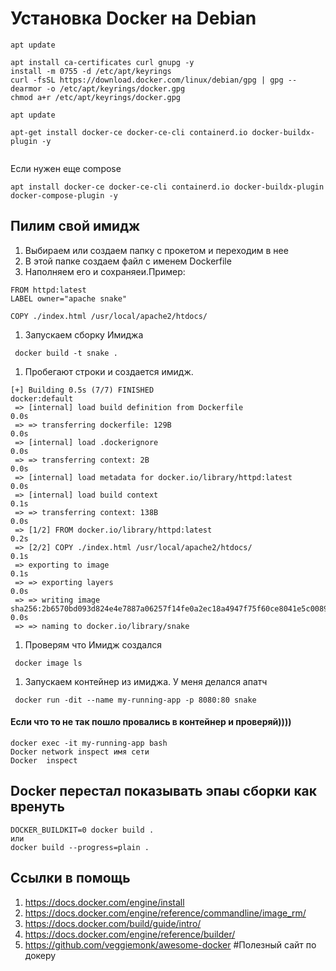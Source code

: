 # Установка Docker на Debian

```
apt update

apt install ca-certificates curl gnupg -y
install -m 0755 -d /etc/apt/keyrings
curl -fsSL https://download.docker.com/linux/debian/gpg | gpg --dearmor -o /etc/apt/keyrings/docker.gpg
chmod a+r /etc/apt/keyrings/docker.gpg

apt update

apt-get install docker-ce docker-ce-cli containerd.io docker-buildx-plugin -y


```
Если нужен еще compose
```
apt install docker-ce docker-ce-cli containerd.io docker-buildx-plugin docker-compose-plugin -y
```

## Пилим свой имидж
1. Выбираем или создаем папку с прокетом и переходим в нее
1. В этой папке создаем файл с именем Dockerfile
1. Наполняем его и сохраняеи.Пример:

```
FROM httpd:latest
LABEL owner="apache snake"

COPY ./index.html /usr/local/apache2/htdocs/
```
1. Запускаем сборку Имиджа

```
 docker build -t snake .
```
1. Пробегают строки и создается имидж.

```
[+] Building 0.5s (7/7) FINISHED                                                                                                                      docker:default
 => [internal] load build definition from Dockerfile                                                                                                            0.0s
 => => transferring dockerfile: 129B                                                                                                                            0.0s
 => [internal] load .dockerignore                                                                                                                               0.0s
 => => transferring context: 2B                                                                                                                                 0.0s
 => [internal] load metadata for docker.io/library/httpd:latest                                                                                                 0.0s
 => [internal] load build context                                                                                                                               0.1s
 => => transferring context: 138B                                                                                                                               0.0s
 => [1/2] FROM docker.io/library/httpd:latest                                                                                                                   0.2s
 => [2/2] COPY ./index.html /usr/local/apache2/htdocs/                                                                                                          0.1s
 => exporting to image                                                                                                                                          0.1s
 => => exporting layers                                                                                                                                         0.0s
 => => writing image sha256:2b6570bd093d824e4e7887a06257f14fe0a2ec18a4947f75f60ce8041e5c0089                                                                    0.0s
 => => naming to docker.io/library/snake    
```
1. Проверям что Имидж создался

```
 docker image ls
```

1. Запускаем контейнер из имиджа. У меня делался апатч  

```
 docker run -dit --name my-running-app -p 8080:80 snake
```
#### Если что то не так пошло провались в контейнер и проверяй))))
```
docker exec -it my-running-app bash
Docker network inspect имя сети
Docker  inspect
```

## Docker перестал показывать эпаы сборки как вренуть
```
DOCKER_BUILDKIT=0 docker build .
или
docker build --progress=plain .
```

## Ссылки в помощь
1. https://docs.docker.com/engine/install
1. https://docs.docker.com/engine/reference/commandline/image_rm/
1. https://docs.docker.com/build/guide/intro/
1. https://docs.docker.com/engine/reference/builder/
2. https://github.com/veggiemonk/awesome-docker #Полезный сайт по докеру
